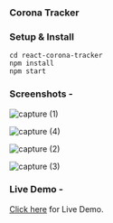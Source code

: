 ### Corona Tracker

### Setup & Install

```
cd react-corona-tracker
npm install
npm start
```

### Screenshots - 
![capture (1)](https://user-images.githubusercontent.com/48273777/102573167-db0a4700-4113-11eb-8cad-0aa8c8d0aede.png)


![capture (4)](https://user-images.githubusercontent.com/48273777/102573407-6aaff580-4114-11eb-82d8-4ca405b85d8e.png)


![capture (2)](https://user-images.githubusercontent.com/48273777/102573321-3ccab100-4114-11eb-9a54-5c4a6bcb6a88.png)

![capture (3)](https://user-images.githubusercontent.com/48273777/102573351-510eae00-4114-11eb-8103-04e36a19969c.png)


### Live Demo - 
[Click here](https://shaan71845.github.io/react-corona-tracker/) for Live Demo.
